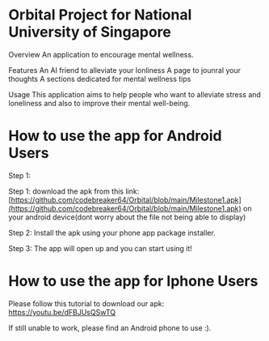 # Orbital Project for National University of Singapore
 
Overview 
An application to encourage mental wellness.

Features
An AI friend to alleviate your lonliness
A page to jounral your thoughts
A sections dedicated for mental wellness tips

Usage
This application aims to help people who want to alleviate stress and loneliness and also to improve their mental well-being.

# How to use the app for Android Users
Step 1:

Step 1: download the apk from this link: [https://github.com/codebreaker64/Orbital/blob/main/Milestone1.apk](https://github.com/codebreaker64/Orbital/blob/main/Milestone1.apk) on your android device(dont worry about the file not being able to display)

Step 2: Install the apk using your phone app package installer.

Step 3: The app will open up and you can start using it!

# How to use the app for Iphone Users

Please follow this tutorial to download our apk: https://youtu.be/dFBJUsQSwTQ

If still unable to work, please find an Android phone to use :).


